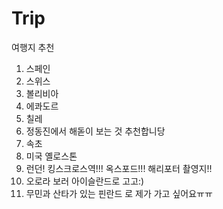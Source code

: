 # Trip
여행지 추천
1. 스페인
2. 스위스
3. 볼리비아
4. 에콰도르
5. 칠레
6. 정동진에서 해돋이 보는 것 추천합니당
7. 속초
10. 미국 옐로스톤
11. 런던! 킹스크로스역!!! 옥스포드!!! 해리포터 촬영지!!
12. 오로라 보러 아이슬란드로 고고:)
13. 무민과 산타가 있는 핀란드 로 제가 가고 싶어요ㅠㅠ
